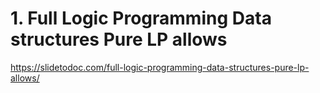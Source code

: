 # 1. Full Logic Programming Data structures Pure LP allows
https://slidetodoc.com/full-logic-programming-data-structures-pure-lp-allows/























